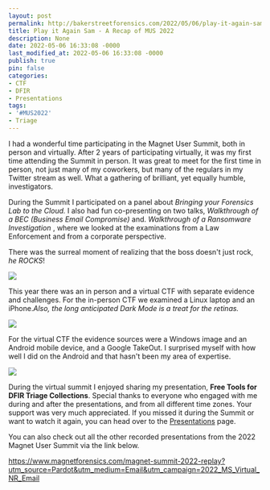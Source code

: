 ```yaml
---
layout: post
permalink: http://bakerstreetforensics.com/2022/05/06/play-it-again-sam-a-recap-of-mus-2022/
title: Play it Again Sam - A Recap of MUS 2022
description: None
date: 2022-05-06 16:33:08 -0000
last_modified_at: 2022-05-06 16:33:08 -0000
publish: true
pin: false
categories:
- CTF
- DFIR
- Presentations
tags:
- '#MUS2022'
- Triage
---
```

I had a wonderful time participating in the Magnet User Summit, both in person and virtually. After 2 years of participating virtually, it was my first time attending the Summit in person. It was great to meet for the first time in person, not just many of my coworkers, but many of the regulars in my Twitter stream as well. What a gathering of brilliant, yet equally humble, investigators.

During the Summit I participated on a panel about _Bringing your Forensics Lab to the Cloud._ I also had fun co-presenting on two talks, _Walkthrough of a BEC (Business Email Compromise)_ and. _Walkthrough of a Ransomware Investigation_ , where we looked at the examinations from a Law Enforcement and from a corporate perspective.

There was the surreal moment of realizing that the boss doesn't just rock, _he ROCKS_!

![](https://bakerstreetforensics.com/wp-content/uploads/2022/05/screen-shot-2022-05-06-at-12.19.34-pm.png?w=1024)

This year there was an in person and a virtual CTF with separate evidence and challenges. For the in-person CTF we examined a Linux laptop and an iPhone._Also, the long anticipated Dark Mode is a treat for the retinas._

![](https://bakerstreetforensics.com/wp-content/uploads/2022/05/screen-shot-2022-05-06-at-11.57.08-am.png?w=1024)

For the virtual CTF the evidence sources were a Windows image and an Android mobile device, and a Google TakeOut. I surprised myself with how well I did on the Android and that hasn't been my area of expertise.

![](https://bakerstreetforensics.com/wp-content/uploads/2022/05/screen-shot-2022-05-06-at-12.07.46-pm.png?w=1024)

During the virtual summit I enjoyed sharing my presentation, **Free Tools for DFIR Triage Collections**. Special thanks to everyone who engaged with me during and after the presentations, and from all different time zones. Your support was very much appreciated. If you missed it during the Summit or want to watch it again, you can head over to the [Presentations](https://bakerstreetforensics.com/presentations/) page.

You can also check out all the other recorded presentations from the 2022 Magnet User Summit via the link below.

https://www.magnetforensics.com/magnet-summit-2022-replay?utm_source=Pardot&utm_medium=Email&utm_campaign=2022_MS_Virtual_NR_Email 
